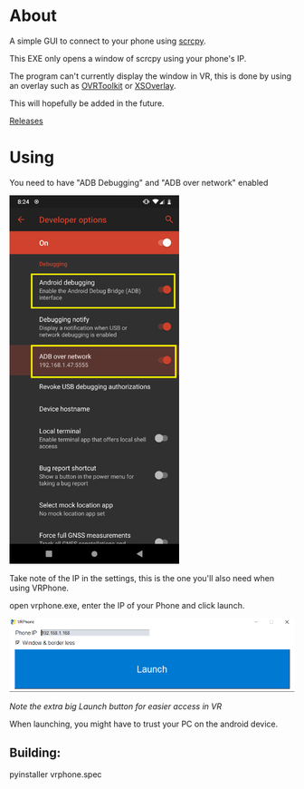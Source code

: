 # About
A simple GUI to connect to your phone using [scrcpy](https://github.com/Genymobile/scrcpy).

This EXE only opens a window of scrcpy using your phone's IP. 

The program can't currently display the window in VR, this is done by using an overlay such as [OVRToolkit](https://store.steampowered.com/app/1068820/OVR_Toolkit/) or [XSOverlay](https://store.steampowered.com/app/1173510/XSOverlay/).

This will hopefully be added in the future.

[Releases](https://github.com/StandB/vrphone/releases)

# Using 

You need to have "ADB Debugging" and "ADB over network" enabled

<img src="img.png" height="650" />

Take note of the IP in the settings, this is the one you'll also need when using VRPhone.

open vrphone.exe, enter the IP of your Phone and click launch.

<img src="img2.png" width="600" />

*Note the extra big Launch button for easier access in VR*

When launching, you might have to trust your PC on the android device.


## Building:
pyinstaller vrphone.spec
